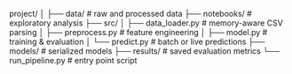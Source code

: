 project/
│
├── data/               # raw and processed data
├── notebooks/          # exploratory analysis
├── src/
│   ├── data_loader.py  # memory-aware CSV parsing
│   ├── preprocess.py   # feature engineering
│   ├── model.py        # training & evaluation
│   └── predict.py      # batch or live predictions
├── models/             # serialized models
├── results/            # saved evaluation metrics
└── run_pipeline.py     # entry point script